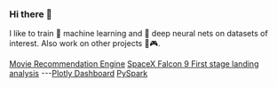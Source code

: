 ### Hi there 👋

I like to train 🤖 machine learning and 🧠 deep neural nets on datasets of interest. Also work on other projects 🎲🎮.


[Movie Recommendation Engine](https://github.com/abdulw352/Data-Science-Notebooks/blob/main/Movie%20Recommendation%20Engine.ipynb)
[SpaceX Falcon 9 First stage landing analysis](https://github.com/abdulw352/IBM-Data-Science) ---[Plotly Dashboard](https://github.com/abdulw352/IBM-Data-Science/blob/main/spacex_dash_app.py)
[PySpark](https://github.com/abdulw352/Data-Science-Notebooks/blob/main/Working%20with%20Data%20in%20Spark.ipynb)

<!--
**abdulw352/abdulw352** is a ✨ _special_ ✨ repository because its `README.md` (this file) appears on your GitHub profile.

Here are some ideas to get you started:

- 🔭 I’m currently working on ...
- 🌱 I’m currently learning ...
- 👯 I’m looking to collaborate on ...
- 🤔 I’m looking for help with ...
- 💬 Ask me about ...
- 📫 How to reach me: ...
- 😄 Pronouns: ...
- ⚡ Fun fact: ...
-->
